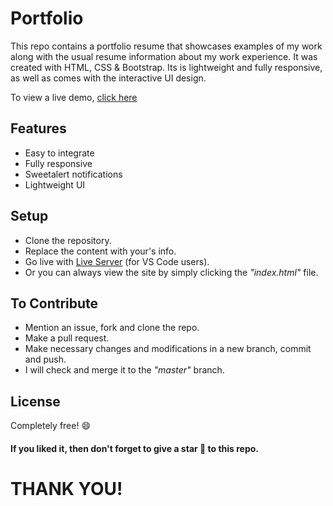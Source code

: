 # Portfolio

This repo contains a portfolio resume that showcases examples of my work along with the usual resume information about my work experience.
It was created with HTML, CSS & Bootstrap. Its is lightweight and fully responsive, as well as comes with the interactive UI design.

To view a live demo, [click here](https://samarjeetbanik.github.io/my-portfolio/)

## Features

* Easy to integrate
* Fully responsive
* Sweetalert notifications
* Lightweight UI

## Setup

* Clone the repository.
* Replace the content with your's info.
* Go live with [Live Server](https://marketplace.visualstudio.com/items?itemName=ritwickdey.LiveServer) (for VS Code users).
* Or you can always view the site by simply clicking the <i>"index.html"</i> file.

## To Contribute

* Mention an issue, fork and clone the repo.
* Make a pull request.
* Make necessary changes and modifications in a new branch, commit and push.
* I will check and merge it to the <i>"master"</i> branch.

## License

Completely free! 😄

#### **If you liked it, then don't forget to give a star 🌟 to this repo.**

# THANK YOU!
